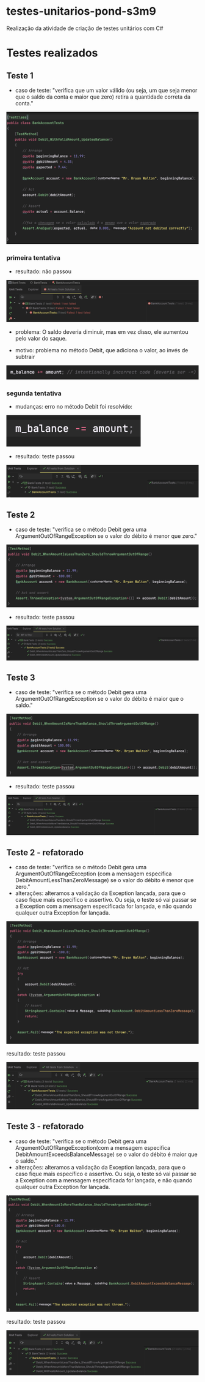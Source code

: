# testes-unitarios-pond-s3m9
 Realização da atividade de criação de testes unitários com C#
# Testes realizados
## Teste 1
- caso de teste: "verifica que um valor válido (ou seja, um que seja menor que o saldo da conta e maior que zero) retira a quantidade correta da conta."

![img 1](/assets/img1.png)

### primeira tentativa
- resultado: não passou

![img 2](/assets/img2.png)

- problema: O saldo deveria diminuir, mas em vez disso, ele aumentou pelo valor do saque.

- motivo: problema no método Debit, que adiciona o valor, ao invés de subtrair

![img 3](/assets/img3.png)

### segunda tentativa
- mudanças: erro no método Debit foi resolvido:

![img 4](/assets/img4.png)

- resultado: teste passou

![img 5](/assets/img5.png)

## Teste 2
- caso de teste: "verifica se o método Debit gera uma ArgumentOutOfRangeException se o valor do débito é menor que zero."

![img 6](/assets/img6.png)

- resultado: teste passou 

![img 7](/assets/img7.png)

## Teste 3
- caso de teste: "verifica se o método Debit gera uma ArgumentOutOfRangeException se o valor do débito é maior que o saldo."

![img 8](/assets/img8.png)

- resultado: teste passou

![img 9](/assets/img9.png)

## Teste 2 - refatorado
- caso de teste: "verifica se o método Debit gera uma ArgumentOutOfRangeException (com a mensagem especifica DebitAmountLessThanZeroMessage) se o valor do débito é menor que zero."
- alterações: alteramos a validação da Exception lançada, para que o caso fique mais específico e assertivo. Ou seja, o teste só vai passar se a Exception com a mensagem especificada for lançada, e não quando qualquer outra Exception for lançada.
  
![img 10](/assets/img10.png)

resultado: teste passou

![img 11](/assets/img11.png)

## Teste 3 - refatorado
- caso de teste: "verifica se o método Debit gera uma ArgumentOutOfRangeException(com a mensagem especifica DebitAmountExceedsBalanceMessage) se o valor do débito é maior que o saldo."
- alterações: alteramos a validação da Exception lançada, para que o caso fique mais específico e assertivo. Ou seja, o teste só vai passar se a Exception com a mensagem especificada for lançada, e não quando qualquer outra Exception for lançada.
  
![img 12](/assets/img12.png)

resultado: teste passou

![img 13](/assets/img13.png)
